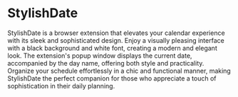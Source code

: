 # StylishDate
StylishDate is a browser extension that elevates your calendar experience with its sleek and sophisticated design. Enjoy a visually pleasing interface with a black background and white font, creating a modern and elegant look. The extension's popup window displays the current date, accompanied by the day name, offering both style and practicality. Organize your schedule effortlessly in a chic and functional manner, making StylishDate the perfect companion for those who appreciate a touch of sophistication in their daily planning.
